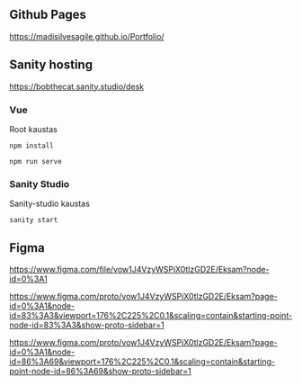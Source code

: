 
## Github Pages
https://madisilvesagile.github.io/Portfolio/

## Sanity hosting
https://bobthecat.sanity.studio/desk


### Vue
Root kaustas
```
npm install
```
```
npm run serve
```

### Sanity Studio
Sanity-studio kaustas
```
sanity start
```


## Figma
https://www.figma.com/file/vow1J4VzyWSPiX0tlzGD2E/Eksam?node-id=0%3A1

https://www.figma.com/proto/vow1J4VzyWSPiX0tlzGD2E/Eksam?page-id=0%3A1&node-id=83%3A3&viewport=176%2C225%2C0.1&scaling=contain&starting-point-node-id=83%3A3&show-proto-sidebar=1

https://www.figma.com/proto/vow1J4VzyWSPiX0tlzGD2E/Eksam?page-id=0%3A1&node-id=86%3A69&viewport=176%2C225%2C0.1&scaling=contain&starting-point-node-id=86%3A69&show-proto-sidebar=1

